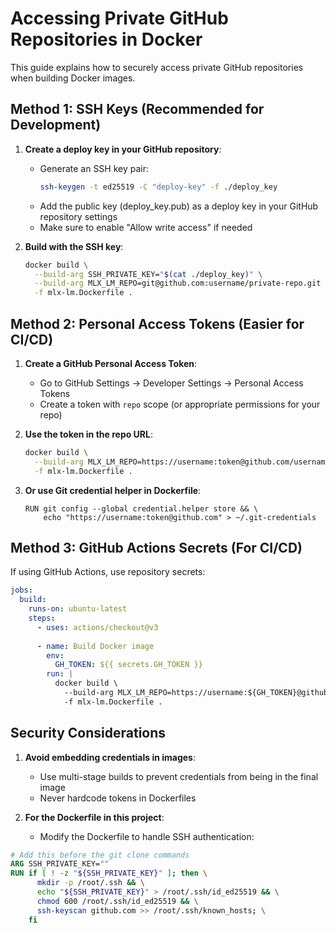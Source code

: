 # Accessing Private GitHub Repositories in Docker

This guide explains how to securely access private GitHub repositories when building Docker images.

## Method 1: SSH Keys (Recommended for Development)

1. **Create a deploy key in your GitHub repository**:
   - Generate an SSH key pair: 
     ```bash
     ssh-keygen -t ed25519 -C "deploy-key" -f ./deploy_key
     ```
   - Add the public key (deploy_key.pub) as a deploy key in your GitHub repository settings
   - Make sure to enable "Allow write access" if needed

2. **Build with the SSH key**:
   ```bash
   docker build \
     --build-arg SSH_PRIVATE_KEY="$(cat ./deploy_key)" \
     --build-arg MLX_LM_REPO=git@github.com:username/private-repo.git \
     -f mlx-lm.Dockerfile .
   ```

## Method 2: Personal Access Tokens (Easier for CI/CD)

1. **Create a GitHub Personal Access Token**:
   - Go to GitHub Settings → Developer Settings → Personal Access Tokens
   - Create a token with `repo` scope (or appropriate permissions for your repo)

2. **Use the token in the repo URL**:
   ```bash
   docker build \
     --build-arg MLX_LM_REPO=https://username:token@github.com/username/private-repo.git \
     -f mlx-lm.Dockerfile .
   ```

3. **Or use Git credential helper in Dockerfile**:
   ```
   RUN git config --global credential.helper store && \
       echo "https://username:token@github.com" > ~/.git-credentials
   ```

## Method 3: GitHub Actions Secrets (For CI/CD)

If using GitHub Actions, use repository secrets:

```yaml
jobs:
  build:
    runs-on: ubuntu-latest
    steps:
      - uses: actions/checkout@v3
      
      - name: Build Docker image
        env:
          GH_TOKEN: ${{ secrets.GH_TOKEN }}
        run: |
          docker build \
            --build-arg MLX_LM_REPO=https://username:${GH_TOKEN}@github.com/username/private-repo.git \
            -f mlx-lm.Dockerfile .
```

## Security Considerations

1. **Avoid embedding credentials in images**:
   - Use multi-stage builds to prevent credentials from being in the final image
   - Never hardcode tokens in Dockerfiles

2. **For the Dockerfile in this project**:
   - Modify the Dockerfile to handle SSH authentication:

```dockerfile
# Add this before the git clone commands
ARG SSH_PRIVATE_KEY=""
RUN if [ ! -z "${SSH_PRIVATE_KEY}" ]; then \
      mkdir -p /root/.ssh && \
      echo "${SSH_PRIVATE_KEY}" > /root/.ssh/id_ed25519 && \
      chmod 600 /root/.ssh/id_ed25519 && \
      ssh-keyscan github.com >> /root/.ssh/known_hosts; \
    fi
```